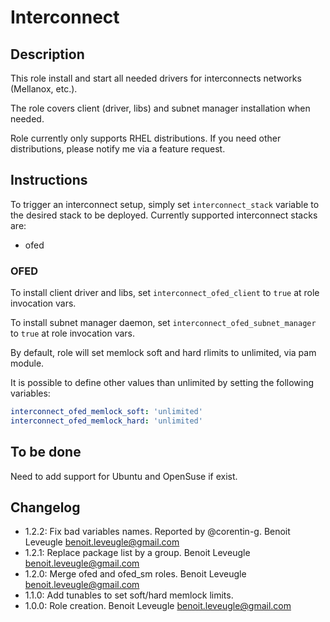 # Interconnect

## Description

This role install and start all needed drivers for interconnects networks (Mellanox, etc.).

The role covers client (driver, libs) and subnet manager installation when needed.

Role currently only supports RHEL distributions. If you need other distributions, please notify me via a feature request.

## Instructions

To trigger an interconnect setup, simply set `interconnect_stack` variable to the
desired stack to be deployed.
Currently supported interconnect stacks are:

* ofed

### OFED

To install client driver and libs, set `interconnect_ofed_client` to `true` at role invocation vars.

To install subnet manager daemon, set `interconnect_ofed_subnet_manager` to `true` at role
invocation vars.

By default, role will set memlock soft and hard rlimits to unlimited, via pam module.

It is possible to define other values than unlimited by setting the following variables:

```yaml
interconnect_ofed_memlock_soft: 'unlimited'
interconnect_ofed_memlock_hard: 'unlimited'
```

## To be done

Need to add support for Ubuntu and OpenSuse if exist.

## Changelog

* 1.2.2: Fix bad variables names. Reported by @corentin-g. Benoit Leveugle <benoit.leveugle@gmail.com>
* 1.2.1: Replace package list by a group. Benoit Leveugle <benoit.leveugle@gmail.com>
* 1.2.0: Merge ofed and ofed_sm roles. Benoit Leveugle <benoit.leveugle@gmail.com>
* 1.1.0: Add tunables to set soft/hard memlock limits.
* 1.0.0: Role creation. Benoit Leveugle <benoit.leveugle@gmail.com>
